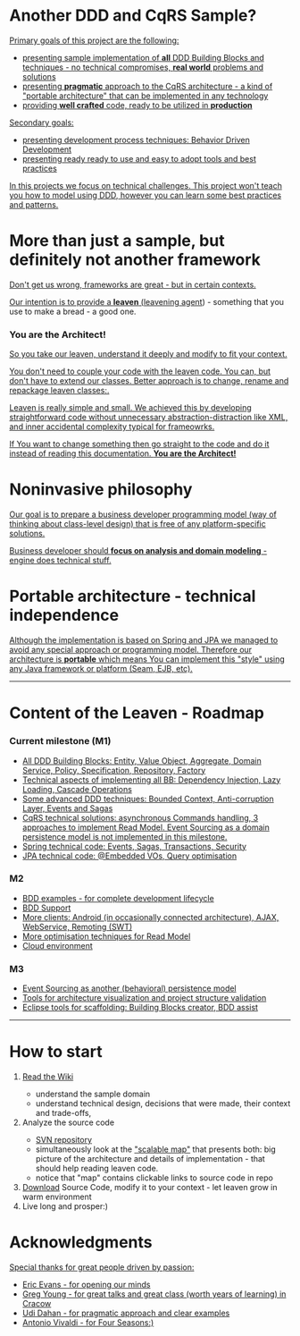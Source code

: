 <div xmlns="http://www.w3.org/1999/xhtml" class="psdescription" id="wikicontent">

<h1><a name="Another_DDD_and_CqRS_Sample?"/>Another DDD and CqRS Sample?<a class="section_anchor" href="#Another_DDD_and_CqRS_Sample?"/></h1>
<p>Primary goals of this project are the following: </p>
<ul>
<li>presenting sample implementation of <strong>all</strong> DDD Building Blocks and techniques - no technical compromises, <strong>real world</strong> problems and solutions </li>
<li>presenting <strong>pragmatic</strong> approach to the CqRS architecture - a kind of "portable architecture" that can be implemented in any technology </li>
<li>providing <strong>well crafted</strong> code, ready to be utilized in <strong>production</strong> </li>
</ul>
<p/>
<p>Secondary goals: </p>
<ul>
<li>presenting development process techniques: Behavior Driven Development </li>
<li>presenting ready ready to use and easy to adopt tools and best practices </li>
</ul>
<p/>
<p>In this projects we focus on technical challenges. This project won't teach you how to model using DDD, however you can learn some best practices and patterns. </p>
 
<h1><a name="More_than_just_a_sample,_but_definitely_not_another_framework"/>More than just a sample, but definitely not another framework<a class="section_anchor" href="#More_than_just_a_sample,_but_definitely_not_another_framework"/></h1>
<p>Don't get us wrong, frameworks are great - but in certain contexts. </p>
<p>Our intention is to provide a <strong>leaven</strong> (<a rel="nofollow" href="http://en.wikipedia.org/wiki/Leavening_agent">leavening agent</a>) - something that you use to make a bread - a good one. </p>
<h3><a name="You_are_the_Architect!"/>You are the Architect!<a class="section_anchor" href="#You_are_the_Architect!"/></h3>
<p>So you take our leaven, understand it deeply and modify to fit your context. </p>
<p>You don't need to couple your code with the leaven code. You can, but don't have to extend our classes. Better approach is to change, rename and repackage leaven classes:. </p>
<p>Leaven is really simple and small. We achieved this by developing straightforward code without unnecessary abstraction-distraction like XML, and inner accidental complexity typical for frameowrks. </p>
<p>If You want to change something then go straight to the code and do it instead of reading this documentation. <strong>You are the Architect!</strong> </p>
 
<h1><a name="Noninvasive_philosophy"/>Noninvasive philosophy<a class="section_anchor" href="#Noninvasive_philosophy"/></h1>
<p>Our goal is to prepare a business developer programming model (way of thinking about class-level design) that is free of any platform-specific solutions. </p>
<p>Business developer should <strong>focus on analysis and domain modeling</strong> - engine does technical stuff. </p>
<h1><a name="Portable_architecture_-_technical_independence"/>Portable architecture - technical independence<a class="section_anchor" href="#Portable_architecture_-_technical_independence"/></h1>
<p>Although the implementation is based on Spring and JPA we managed to avoid any special approach or programming model. Therefore our architecture is <strong>portable</strong> which means You can implement this "style" using any Java framework or platform (Seam, EJB, etc). </p>

<hr/>
<p/>
 
<h1><a name="Content_of_the_Leaven_-_Roadmap"/>Content of the Leaven - Roadmap<a class="section_anchor" href="#Content_of_the_Leaven_-_Roadmap"/></h1>
<h3><a name="Current_milestone_(M1)"/>Current milestone (M1)<a class="section_anchor" href="#Current_milestone_(M1)"/></h3>
<ul>
<li>All DDD Building Blocks: Entity, Value Object, Aggregate, Domain Service, Policy, Specification, Repository, Factory </li>
<li>Technical aspects of implementing all BB: Dependency Injection, Lazy Loading, Cascade Operations </li>
<li>Some advanced DDD techniques: Bounded Context, Anti-corruption Layer, Events and Sagas </li>
<li>CqRS technical solutions: asynchronous Commands handling, 3 approaches to implement Read Model. Event Sourcing as a domain persistence model is not implemented in this milestone. </li>
<li>Spring technical code: Events, Sagas, Transactions, Security </li>
<li>JPA technical code: @Embedded VOs, Query optimisation </li>
</ul>
<h3><a name="M2"/>M2<a class="section_anchor" href="#M2"/></h3>
<ul>
<li>BDD examples - for complete development lifecycle </li>
<li>BDD Support </li>
<li>More clients: Android (in occasionally connected architecture), AJAX, WebService, Remoting (SWT) </li>
<li>More optimisation techniques for Read Model </li>
<li>Cloud environment </li>
</ul>
<h3><a name="M3"/>M3<a class="section_anchor" href="#M3"/></h3>
<ul>
<li>Event Sourcing as another (behavioral) persistence model </li>
<li>Tools for architecture visualization and project structure validation </li>
<li>Eclipse tools for scaffolding: Building Blocks creator, BDD assist </li>
</ul>

<hr/>

<h1><a name="How_to_start"/>How to start<a class="section_anchor" href="#How_to_start"/></h1>
<ol>
<li>Read the <a rel="nofollow" href="http://code.google.com/p/ddd-cqrs-sample/wiki/TableOfContents">Wiki</a> </li>
<ul>
<li>understand the sample domain </li>
<li>understand technical design, decisions that were made, their context and trade-offs,  </li>
</ul>
<li>Analyze the source code </li>
<ul>
<li><a rel="nofollow" href="http://code.google.com/p/ddd-cqrs-sample/source/browse/#svn%2Ftrunk%2Fddd_cqrs-sample">SVN repository</a> </li>
<li>simultaneously look at the <a rel="nofollow" href="http://prezi.com/hi2dmhfej9zu/ddd-cqrs-sample/">"scalable map"</a> that presents both: big picture of the architecture and details of implementation - that should help reading leaven code. </li>
<li>notice that "map" contains clickable links to source code in repo </li>
</ul>
<li><a rel="nofollow" href="http://code.google.com/p/ddd-cqrs-sample/source/checkout">Download</a> Source Code, modify it to your context - let leaven grow in warm environment </li>
<li>Live long and prosper:) </li>
</ol>

<h1><a name="Acknowledgments"/>Acknowledgments<a class="section_anchor" href="#Acknowledgments"/></h1>
<p>Special thanks for great people driven by passion: </p>
<ul>
<li>Eric Evans - for opening our minds </li>
<li>Greg Young - for great talks and great class (worth years of learning) in Cracow </li>
<li>Udi Dahan - for pragmatic approach and clear examples </li>
<li>Antonio Vivaldi - for Four Seasons:) </li>
</ul>
<p/>

</div>